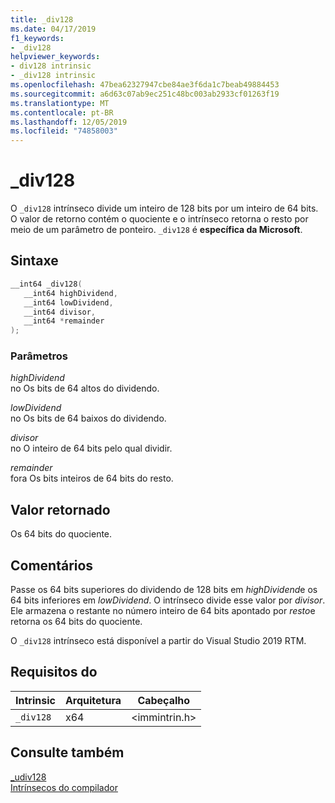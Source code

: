 ```yaml
---
title: _div128
ms.date: 04/17/2019
f1_keywords:
- _div128
helpviewer_keywords:
- div128 intrinsic
- _div128 intrinsic
ms.openlocfilehash: 47bea62327947cbe84ae3f6da1c7beab49884453
ms.sourcegitcommit: a6d63c07ab9ec251c48bc003ab2933cf01263f19
ms.translationtype: MT
ms.contentlocale: pt-BR
ms.lasthandoff: 12/05/2019
ms.locfileid: "74858003"
---
```

# <a name="_div128"></a>_div128

O `_div128` intrínseco divide um inteiro de 128 bits por um inteiro de 64 bits. O valor de retorno contém o quociente e o intrínseco retorna o resto por meio de um parâmetro de ponteiro. `_div128` é **específica da Microsoft**.

## <a name="syntax"></a>Sintaxe

```C
__int64 _div128(
   __int64 highDividend,
   __int64 lowDividend,
   __int64 divisor,
   __int64 *remainder
);
```

### <a name="parameters"></a>Parâmetros

*highDividend* \
no Os bits de 64 altos do dividendo.

*lowDividend* \
no Os bits de 64 baixos do dividendo.

*divisor* \
no O inteiro de 64 bits pelo qual dividir.

*remainder* \
fora Os bits inteiros de 64 bits do resto.

## <a name="return-value"></a>Valor retornado

Os 64 bits do quociente.

## <a name="remarks"></a>Comentários

Passe os 64 bits superiores do dividendo de 128 bits em *highDividend*e os 64 bits inferiores em *lowDividend*. O intrínseco divide esse valor por *divisor*. Ele armazena o restante no número inteiro de 64 bits apontado por *resto*e retorna os 64 bits do quociente.

O `_div128` intrínseco está disponível a partir do Visual Studio 2019 RTM.

## <a name="requirements"></a>Requisitos do

|Intrinsic|Arquitetura|Cabeçalho|
|---------------|------------------|------------|
|`_div128`|x64|\<immintrin.h>|

## <a name="see-also"></a>Consulte também

[_udiv128](udiv128.md) \
[Intrínsecos do compilador](compiler-intrinsics.md)

